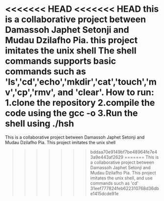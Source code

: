 <<<<<<< HEAD
<<<<<<< HEAD
this is a collaborative project between Damassoh Japhet Setonji and Mudau Dzilafho Pia.
this project imitates the unix shell
The shell commands supports basic commands such as 'ls','cd','echo','mkdir','cat','touch','mv','cp','rmv', and 'clear'.
How to run:
1.clone the repository
2.compile the code using the gcc -o
3.Run the shell using ./hsh
=======
This is a collaborative project between Damassoh Japhet Setonji and Mudau Dzilafho Pia. This project imitates the unix shell
>>>>>>> bddaa70e9149bf7be48964fe7e43a9e443af2629
=======
This is a collaborative project between Damassoh Japhet Setonji and Mudau Dzilafho Pia. This project imitates the unix shell, and use commands such as 'cd'
>>>>>>> 31eef777824feb622310768d36dbe1415dcde91e
